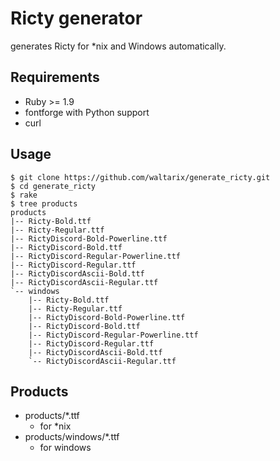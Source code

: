 Ricty generator
===============
generates Ricty for *nix and Windows automatically.

Requirements
------------
* Ruby >= 1.9
* fontforge with Python support
* curl

Usage
-----
```
$ git clone https://github.com/waltarix/generate_ricty.git
$ cd generate_ricty
$ rake
$ tree products
products
|-- Ricty-Bold.ttf
|-- Ricty-Regular.ttf
|-- RictyDiscord-Bold-Powerline.ttf
|-- RictyDiscord-Bold.ttf
|-- RictyDiscord-Regular-Powerline.ttf
|-- RictyDiscord-Regular.ttf
|-- RictyDiscordAscii-Bold.ttf
|-- RictyDiscordAscii-Regular.ttf
`-- windows
    |-- Ricty-Bold.ttf
    |-- Ricty-Regular.ttf
    |-- RictyDiscord-Bold-Powerline.ttf
    |-- RictyDiscord-Bold.ttf
    |-- RictyDiscord-Regular-Powerline.ttf
    |-- RictyDiscord-Regular.ttf
    |-- RictyDiscordAscii-Bold.ttf
    `-- RictyDiscordAscii-Regular.ttf
```

Products
-----
* products/*.ttf
  * for *nix
* products/windows/*.ttf
  * for windows
